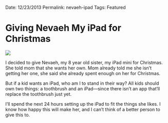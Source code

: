 Date: 12/23/2013
Permalink: nevaeh-ipad
Tags: Featured

# Giving Nevaeh My iPad for Christmas

![][image-1]

I decided to give Nevaeh, my 8 year old sister, my iPad mini for Christmas. She told mom that she wants her own. Mom already told me she isn’t getting her one, she said she already spent enough on her for Christmas.

But if a kid wants an iPad, who am I to stand in their way? All kids should own two things: a toothbrush and an iPad—since there isn’t an app that’ll replace the toothbrush just yet.

I’ll spend the next 24 hours setting up the iPad to fit the things she likes. I know how happy this will make her, and I can’t think of a better person to give this to.

[image-1]:	http://f.cl.ly/items/0c3I2S2e14190v0T1Z1P/Image.jpg